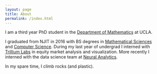 ```yaml
---
layout: page
title: About
permalink: /index.html
---
```


I am a third year PhD student in the [Department of Mathematics](https://www.math.ucla.edu/) at UCLA.

I graduated from NJIT in 2016 with BS degrees in [Mathematical Sciences](https://math.njit.edu/) and [Computer Science](https://cs.njit.edu/). During my last year of undergrad I interned with [Trillium Labs](https://www.trlm.com/) in equity market analysis and visualization. More recently I interned with the data science team at [Neural Analytics](http://www.neuralanalytics.com/).

In my spare time, I climb rocks (and plastic).
